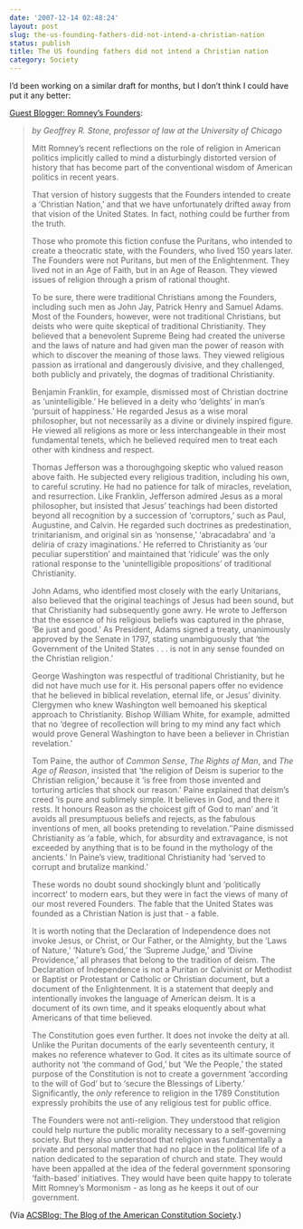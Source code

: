 ```yaml
---
date: '2007-12-14 02:48:24'
layout: post
slug: the-us-founding-fathers-did-not-intend-a-christian-nation
status: publish
title: The US founding fathers did not intend a Christian nation
category: Society
---
```


I’d been working on a similar draft for months, but I don’t think I could have put it any better:

[Guest Blogger: Romney’s Founders](http://www.acsblog.org/guest-bloggers-guest-blogger-romneys-founders.html):


> _by Geoffrey R. Stone, professor of law at the University of Chicago_
> 
> Mitt Romney’s recent reflections on the role of religion in American politics implicitly called to mind a disturbingly distorted version of history that has become part of the conventional wisdom of American politics in recent years.
> 
> That version of history suggests that the Founders intended to create a ‘Christian Nation,’ and that we have unfortunately drifted away from that vision of the United   States. In fact, nothing could be further from the truth.
> <!--more-->
> Those who promote this fiction confuse the Puritans, who intended to create a theocratic state, with the Founders, who lived 150 years later. The Founders were not Puritans, but men of the Enlightenment. They lived not in an Age of Faith, but in an Age of Reason. They viewed issues of religion through a prism of rational thought.
> 
> To be sure, there were traditional Christians among the Founders, including such men as John Jay, Patrick Henry and Samuel Adams. Most of the Founders, however, were not traditional Christians, but deists who were quite skeptical of traditional Christianity. They believed that a benevolent Supreme Being had created the universe and the laws of nature and had given man the power of reason with which to discover the meaning of those laws. They viewed religious passion as irrational and dangerously divisive, and they challenged, both publicly and privately, the dogmas of traditional Christianity.
> 
> Benjamin Franklin, for example, dismissed most of Christian doctrine as ‘unintelligible.’ He believed in a deity who ‘delights’ in man’s ‘pursuit of happiness.’ He regarded Jesus as a wise moral philosopher, but not necessarily as a divine or divinely inspired figure. He viewed all religions as more or less interchangeable in their most fundamental tenets, which he believed required men to treat each other with kindness and respect.
> 
> Thomas Jefferson was a thoroughgoing skeptic who valued reason above faith. He subjected every religious tradition, including his own, to careful scrutiny. He had no patience for talk of miracles, revelation, and resurrection. Like Franklin, Jefferson admired Jesus as a moral philosopher, but insisted that Jesus’ teachings had been distorted beyond all recognition by a succession of ‘corruptors,’ such as Paul, Augustine, and Calvin. He regarded such doctrines as predestination, trinitarianism, and original sin as ‘nonsense,’ ‘abracadabra’ and ‘a deliria of crazy imaginations.’ He referred to Christianity as ‘our peculiar superstition’ and maintained that ‘ridicule’ was the only rational response to the ‘unintelligible propositions’ of traditional Christianity.
> 
> John Adams, who identified most closely with the early Unitarians, also believed that the original teachings of Jesus had been sound, but that Christianity had subsequently gone awry. He wrote to Jefferson that the essence of his religious beliefs was captured in the phrase, ‘Be just and good.’ As President, Adams signed a treaty, unanimously approved by the Senate in 1797, stating unambiguously that ‘the Government of the United States . . . is not in any sense founded on the Christian religion.’
> 
> George Washington was respectful of traditional Christianity, but he did not have much use for it. His personal papers offer no evidence that he believed in biblical revelation, eternal life, or Jesus’ divinity. Clergymen who knew Washington well bemoaned his skeptical approach to Christianity. Bishop William White, for example, admitted that no ‘degree of recollection will bring to my mind any fact which would prove General Washington to have been a believer in Christian revelation.’
> 
> Tom Paine, the author of _Common Sense_, _The Rights of Man_, and _The Age of Reason_, insisted that ‘the religion of Deism is superior to the Christian religion,’ because it ‘is free from those invented and torturing articles that shock our reason.’ Paine explained that deism’s creed ‘is pure and sublimely simple. It believes in God, and there it rests. It honours Reason as the choicest gift of God to man’ and ‘it avoids all presumptuous beliefs and rejects, as the fabulous inventions of men, all books pretending to revelation.’’Paine dismissed Christianity as ‘a fable, which, for absurdity and extravagance, is not exceeded by anything that is to be found in the mythology of the ancients.’ In Paine’s view, traditional Christianity had ‘served to corrupt and brutalize mankind.’
> 
> These words no doubt sound shockingly blunt and ‘politically incorrect’ to modern ears, but they were in fact the views of many of our most revered Founders. The fable that the United States was founded as a Christian Nation is just that - a fable.
> 
> It is worth noting that the Declaration of Independence does not invoke Jesus, or Christ, or Our Father, or the Almighty, but the ‘Laws of Nature,’ ‘Nature’s God,’ the ‘Supreme Judge,’ and ‘Divine Providence,’ all phrases that belong to the tradition of deism. The Declaration of Independence is not a Puritan or Calvinist or Methodist or Baptist or Protestant or Catholic or Christian document, but a document of the Enlightenment. It is a statement that deeply and intentionally invokes the language of American deism. It is a document of its own time, and it speaks eloquently about what Americans of that time believed.
> 
> The Constitution goes even further. It does not invoke the deity at all. Unlike the Puritan documents of the early seventeenth century, it makes no reference whatever to God. It cites as its ultimate source of authority not ‘the command of God,’ but ‘We the People,’ the stated purpose of the Constitution is not to create a government ‘according to the will of God’ but to ‘secure the Blessings of Liberty.’ Significantly, the _only_ reference to religion in the 1789 Constitution expressly prohibits the use of any religious test for public office.
> 
> The Founders were not anti-religion. They understood that religion could help nurture the public morality necessary to a self-governing society. But they also understood that religion was fundamentally a private and personal matter that had no place in the political life of a nation dedicated to the separation of church and state. They would have been appalled at the idea of the federal government sponsoring ‘faith-based’ initiatives. They would have been quite happy to tolerate Mitt Romney’s Mormonism - as long as he keeps it out of our government.


(Via [ACSBlog: The Blog of the American Constitution Society](http://www.acsblog.org/).)
